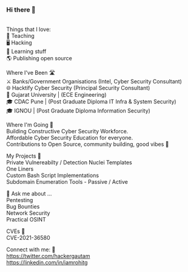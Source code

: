 ### Hi there 👋

<br />Things that I love:<br />
📕 Teaching <br />
🖥️ Hacking <br />
📒 Learning stuff <br />
🌎 Publishing open source <br />

Where I've Been 🛣 <br />
⚔️ Banks/Government Organisations (Intel, Cyber Security Consultant) <br />
🌐 Hacktify Cyber Security (Principal Security Consultant) <br />
🏫 Gujarat University | (ECE Engineering) <br />
🎓 CDAC Pune | (Post Graduate Diploma IT Infra & System Security) <br />
🎓 IGNOU | (Post Graduate Diploma Information Security) <br />

Where I'm Going 🧭<br />
Building Constructive Cyber Security Workforce. <br />
Affordable Cyber Security Education for everyone.<br />
Contributions to Open Source, community building, good vibes 🎉<br />

My Projects 🚧<br />
Private Vulnereabilty / Detection Nuclei Templates<br />
One Liners<br />
Custom Bash Script Implementations<br />
Subdomain Enumeration Tools - Passive / Active<br />

💬 Ask me about ...<br />
Pentesting <br />
Bug Bounties <br />
Network Security <br />
Practical OSINT<br />

CVEs 🐛 <br />
CVE-2021-36580 <br />

Connect with me: 🤝<br />
https://twitter.com/hackergautam<br />
https://linkedin.com/in/iamrohitg<br />
